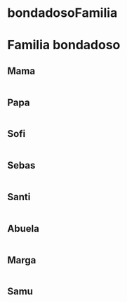 # bondadosoFamilia
<html>
  <head>
    <title>
      Familia
    </title>
  </head>
  <body>
    <h1>
      Familia bondadoso
    </h1>
    <h2>
      Mama
    </h2>
    <img src=""  >
        <h2>
      Papa
    </h2>
    <img src=""  >
        <h2>
      Sofi
    </h2>
    <img src=""  >
        <h2>
      Sebas
    </h2>
    <img src=""  >
        <h2>
      Santi
    </h2>
    <img src=""  >
        <h2>
      Abuela
    </h2>
    <img src=""  >
        <h2>
      Marga
    </h2>
    <img src=""  >
        <h2>
      Samu
    </h2>
    <img src=""  >
    
  </body>
</html>
